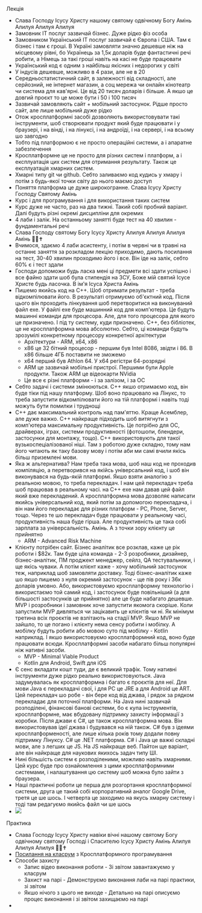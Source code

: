 Лекція

- Слава Господу Ісусу Христу нашому святому одвічному Богу Амінь Алилуя Алилуя Алилуя
- Замовник ІТ послуг зазвичай бізнес. Дуже рідко фіз особа
- Замовником Український ІТ послуг зазвичай є Європа і США. Там є бізнес і там є гроші. В Україні замовляти значно дешевше ніж на місцевому рівні, бо Українець за 1,5к доларів буде фантастичні речі робити, а Німець за такі гроші навіть на касі не буде працювати
- Український код є одним з найбільш якісних і недорогих у світі
- У індусів дешевше, можливо в 4 рази, але не в 20
- Середньостатистичний сайт, в залежності від складності, але серйозний, не інтернет магазин, а соц мережа чи онлайн кінотеатр чи система для кав'ярні. Це від 20 тисяч доларів і більше. А якшо це довгий проєкт то це може бути і 50 і 100 тисяч
- Зазвичай замовляють сайт + мобільний застосунок. Рідше просто сайт, але лише мобільний дуже рідко
- Отож кросплатформні засобі дозволяють використовувати такі інструменти, шоб створювати продукт який буде працювати і у браузері, і на вінді, і на лінуксі, і на андроїді, і на сервері, і на всьому шо завгодно
- Тобто під платформою є не просто операційні системи, а і апаратне забезпечення
- Кросплатформне це не просто для різних систем і платформ, а і експлуатація цих систем для отримання результату. Також це експлуатація хмарних систем.
- Хмарні типу git чи github. Себто заливаємо код кудись у хмару і потім з будь-якої точки світу до нього маємо доступ
- Поняття платформа це дуже широкогранне. Слава Ісусу Христу Господу Святому Амінь
- Курс і для програмування і для використання таких систем
- Курс дуже не часто, раз на два тижні. Такий собі пробний варіант. Далі будуть різні окремі дисципліни для окремих
- 4 лаби і залік. На останньому занятті буде тест на 40 хвилин - фундаментальні речі
- Слава Господу святому Богу Ісусу Христу Алилуя Алилуя Алилуя Амінь 🙏💗✝️
- Вчимося, здаємо 4 лаби асистенту, і потім в червні чи в травні на останнє заняття за розкладом лекцію приходимо, дають посилання на тест, 30-40 хвилин проходимо його і все. Він іде на залік, себто 60% є і тест здали
- Господи допоможи будь ласка мені ці предмети всі здати успішно і все файно здати шоб була стипендія на ЗСУ, Боже мій святий Ісусе Христе будь ласочка. В ім'я Ісуса Христа Амінь
- Пишемо якийсь код на С++. Шоб отримати результат - треба відкомпілювати його. В результаті отримуємо об'єктний код. Після цього він проходить лінкування шоб перетворитися на виконуваний файл ехе. У файлі ехе буде машинний код для комп'ютера. Це будуть машинні команди для процесора. Але, для того процесора для якого це призначено. І під ту систему, куди призначено. С++, без бібліотек, це не кросплатформна мова абсолютно. Себто, ці команди будуть зрозумілі конкретному процесору конкретної архітектури
	- Архітектури - ARM, x64, x86
	- x86 це 32 бітний процесор - першим був Intel 8086, звідти і 86. В х86 більше 4ГБ поставити не зможемо
	- x64 перший був Athlon 64. У х64 регістри 64-розрядні
	- ARM це зазвичай мобільні пристрої. Першими були Apple продукти. Також ARM це відеокарти NVidia
	- Це все є різні платформи - і за залізом, і за ОС
- Себто задачі і системи змінюються. С++ якшо отримаємо код, він буде тіки під нашу платформу. Шоб воно працювало на Лінукс, то треба запустити відкомпілювати його на тій платформі і навіть тоді можуть бути помилки і труднощі
- С++ дає максимальний контроль над пам'яттю. Краще Асемблер, але дуже важко. С++ найкраще підходить шоб витягнути з комп'ютера максимальну продуктивність. Це потрібно для ОС, драйверах, іграх, системи продуктивності (фотошопи, блендери, застосунки для монтажу, тощо). С++ використовують для такої вузькоспеціалізованої ніші. Там з роботою дуже складно, тому нам його читають як таку базову мову і потім аби ми самі вчили якісь більш приземлені мови.
- Яка ж альтернатива? Нам треба така мова, шоб наш код не проходив компіляцію, а перетворився на якійсь універсальний код, і шоб він виконувався на будь-якій платформі. Якшо взяти аналогію з реальною мовою, то треба перекладач. І нам цей перекладач треба шоб працював в реальному часі. на С++ ехе нам давав цей файл який вже перекладений. А кросплатформна мова дозволяє написати якийсь універсальний код, який потім за допомогою перекладача, і він нам його перекладає для різних платформ - PC, Phone, Server, тощо. Через те шо перекладач буде працювати у реальному часі, продуктивність наша буде гірша. Але продуктивність це така собі зарплата за універсальність. Амінь. А з точки зору клієнту це прийнятно
	- ARM - Advanced Risk Machine
- Клієнту потрібен сайт. Бізнес аналітик все розклав, каже це рік роботи і $82к. Там буде ціла команда - 2-3 розробники, дизайнер, бізнес-аналітик, ПМ проджект менеджер, сейлз, QA тестувальники, і ще якісь чуваки. А потім клієнт каже - хочу мобільний застосунок теж, наприклад шоб замовляти доставку. Тоді бізнес-аналітик каже шо якшо пишемо з нуля окремий застосунок - ще пів року і 36к доларів умовно. Або, використовуємо кросплатформну технологію і використаємо той самий код, і застосунок буде повільніший (а для більшості застосунків це прийнятно) але це буде набагато дешевше. MVP і розробники і замовник хоче запустити якомога скоріше. Коли запустили MVP дивляться чи зацікавить це клієнтів чи ні. Як мінімум третина всіх проєктів не взлітають на стадії MVP. Якшо MVP не зайшло, то це погано і клієнту нема сенсу робити і мобілку. А мобілку будуть робити або мовою суто під мобілку - Kotlin наприклад. І якшо використовуємо кросплатформний код, воно буде працювати всюди. Кросплатформні засоби набагато більш популярні ніж нативні засоби. 
	- MVP - Minimal Viable Product
	- Kotlin для Android, Swift для iOS
- Є сенс вкладати кошт туди, де є великий трафік. Тому нативні інструменти дуже рідко реально використовуються. Java задумувалась як кросплатформна і багато є проєктів для неї. Для мови Java є перекладачі свої, і для PC це JRE а для Android це ART. Цей перекладач шо робе - він бере код від джава, і рядок за рядком перекладає для поточної платформи. На Java нині зазвичай розподілені, фінансові банові системи, бо є купа інструментів, кросплатформне, має вбудовану підтримку захисту інформації з коробки. Після джави є C#, це також кросплатформна мова. Він використовував ідеї джава і будувався на ній також. С# був з ідеями кросплатформеності, але лише кілька років тому додали повну підтримку Лінуксу. C# це .NET платформа. C# і Java це важкі складні мови, але з легших це JS. На JS найкраще веб. Пайтон ще варіант, але він найкраще для наукових якихось задач типу ШІ. 
- Нині більшість систем є розподіленими, можливо навіть хмарними. Цей курс буде про ознайомлення з цими кросплатформними системами, і налаштування цю систему шоб можна було зайти з браузера.
- Наші практичні роботи це перша для розгортання кросплатформної системи, друга це такий собі корпоративний аналог Google Drive, третя це ше шось. І четверта це заходимо на якусь хмарну систему і тоді там редагуємо якийсь файл чи ше шось
- ![](https://i.imgur.com/UnaUExK.png)

Практика

- Слава Господу Ісусу Христу навіки вічні нашому святому Богу одвічному святому Господі і Спасителю Ісусу Христу Амінь Алилуя Алилуя Алилуя 🙏💗✝️
- [Посилання на класрум](https://classroom.google.com/c/NDU0NTcwMDE0MDkx?cjc=djzfns2) з Кросплатформного програмування
- Способи захисту
	- Запис відео виконання роботи - Зі звітом завантажуємо у класрум
	- Захист на парі - Демонструємо виконання лаби на парі практики, зі звітом
	- Якшо нічого з цього не виходе - Детально на парі описуємо процес виконання і зі звітом захищаємо на парі
- 